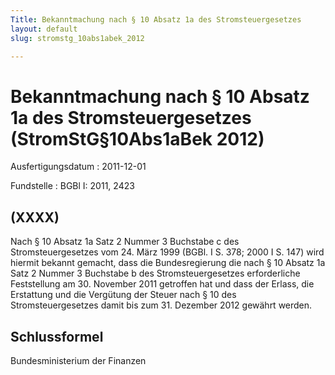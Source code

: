 ```yaml
---
Title: Bekanntmachung nach § 10 Absatz 1a des Stromsteuergesetzes
layout: default
slug: stromstg_10abs1abek_2012

---
```


# Bekanntmachung nach § 10 Absatz 1a des Stromsteuergesetzes (StromStG§10Abs1aBek 2012)

Ausfertigungsdatum
:   2011-12-01

Fundstelle
:   BGBl I: 2011, 2423


## (XXXX)

Nach § 10 Absatz 1a Satz 2 Nummer 3 Buchstabe c des
Stromsteuergesetzes vom 24. März 1999 (BGBl. I S. 378; 2000 I S. 147)
wird hiermit bekannt gemacht, dass die Bundesregierung die nach § 10
Absatz 1a Satz 2 Nummer 3 Buchstabe b des Stromsteuergesetzes
erforderliche Feststellung am 30. November 2011 getroffen hat und dass
der Erlass, die Erstattung und die Vergütung der Steuer nach § 10 des
Stromsteuergesetzes damit bis zum 31. Dezember 2012 gewährt werden.


## Schlussformel

Bundesministerium der Finanzen

